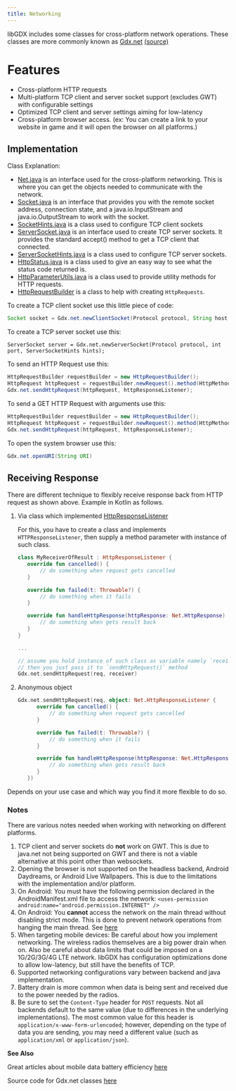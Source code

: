 ```yaml
---
title: Networking
---
```

libGDX includes some classes for cross-platform network operations. These classes are more commonly known as [Gdx.net](http://libgdx.badlogicgames.com/nightlies/docs/api/com/badlogic/gdx/Net.html) [(source)](https://github.com/libgdx/libgdx/blob/master/gdx/src/com/badlogic/gdx/Net.java)

# Features

* Cross-platform HTTP requests
* Multi-platform TCP client and server socket support (excludes GWT) with configurable settings
* Optimized  TCP client and server settings aiming for low-latency
* Cross-platform browser access. (ex: You can create a link to your website in game and it will open the browser on all platforms.)

## Implementation
Class Explanation:
* [Net.java](https://github.com/libgdx/libgdx/blob/master/gdx/src/com/badlogic/gdx/Net.java) is an interface used for the cross-platform networking. This is where you can get the objects needed to communicate with the network.
* [Socket.java](https://github.com/libgdx/libgdx/blob/master/gdx/src/com/badlogic/gdx/net/Socket.java) is an interface that provides you with the remote socket address, connection state, and a java.io.InputStream and java.io.OutputStream to work with the socket.
* [SocketHints.java](https://github.com/libgdx/libgdx/blob/master/gdx/src/com/badlogic/gdx/net/SocketHints.java) is a class used to configure TCP client sockets
* [ServerSocket.java](https://github.com/libgdx/libgdx/blob/master/gdx/src/com/badlogic/gdx/net/ServerSocket.java) is an interface used to create TCP server sockets. It provides the standard accept() method to get a TCP client that connected.
* [ServerSocketHints.java](https://github.com/libgdx/libgdx/blob/master/gdx/src/com/badlogic/gdx/net/ServerSocketHints.java) is a class used to configure TCP server sockets.
* [HttpStatus.java](https://github.com/libgdx/libgdx/blob/master/gdx/src/com/badlogic/gdx/net/HttpStatus.java) is a class used to give an easy way to see what the status code returned is.
* [HttpParameterUtils.java](https://github.com/libgdx/libgdx/blob/master/gdx/src/com/badlogic/gdx/net/HttpParametersUtils.java) is a class used to provide utility methods for HTTP requests.
* [HttpRequestBuilder](https://github.com/libgdx/libgdx/blob/master/gdx/src/com/badlogic/gdx/net/HttpRequestBuilder.java) is a class to help with creating `HttpRequests`.

To create a TCP client socket use this little piece of code:
```java
Socket socket = Gdx.net.newClientSocket(Protocol protocol, String host, int port, SocketHints hints);
```

To create a TCP server socket use this:
```
ServerSocket server = Gdx.net.newServerSocket(Protocol protocol, int port, ServerSocketHints hints);
```

To send an HTTP Request use this:
```java
HttpRequestBuilder requestBuilder = new HttpRequestBuilder();
HttpRequest httpRequest = requestBuilder.newRequest().method(HttpMethods.GET).url("http://www.google.de").build();
Gdx.net.sendHttpRequest(httpRequest, httpResponseListener);
```

To send a GET HTTP Request with arguments use this:
```java
HttpRequestBuilder requestBuilder = new HttpRequestBuilder();
HttpRequest httpRequest = requestBuilder.newRequest().method(HttpMethods.GET).url("http://www.google.de").content("q=libgdx&example=example").build();
Gdx.net.sendHttpRequest(httpRequest, httpResponseListener);
```
To open the system browser use this:
```java
Gdx.net.openURI(String URI)
```

## Receiving Response

There are different technique to flexibly receive response back from HTTP request as shown above. Example in Kotlin as follows.

1. Via class which implemented [HttpResponseListener](https://libgdx.badlogicgames.com/nightlies/docs/api/com/badlogic/gdx/Net.HttpResponseListener.html)

   For this, you have to create a class and implements `HTTPResponseListener`, then supply a method parameter with instance of such class.

   ```kotlin
   class MyReceiverOfResult : HttpResponseListener {
      override fun cancelled() {
          // do something when request gets cancelled
      }

      override fun failed(t: Throwable?) {
          // do something when it fails
      }

      override fun handleHttpResponse(httpResponse: Net.HttpResponse) {
          // do something when gets result back
      }
   }

   ...

   // assume you hold instance of such class as variable namely `receiver`.
   // then you just pass it to `sendHttpRequest()` method
   Gdx.net.sendHttpRequest(req, receiver)
   ```
2. Anonymous object
   ```kotlin
   Gdx.net.sendHttpRequest(req, object: Net.HttpResponseListener {
         override fun cancelled() {
             // do something when request gets cancelled
         }

         override fun failed(t: Throwable?) {
             // do something when it fails
         }

         override fun handleHttpResponse(httpResponse: Net.HttpResponse) {
             // do something when gets result back
         }
      })
   ```
Depends on your use case and which way you find it more flexible to do so.

### Notes
There are various notes needed when working with networking on different platforms.

1. TCP client and server sockets do **not** work on GWT. This is due to java.net not being supported on GWT and there is not a viable alternative at this point other than websockets.
2. Opening the browser is not supported on the headless backend, Android Daydreams, or Android Live Wallpapers. This is due to the limitations with the implementation and/or platform.
3. On Android: You must have the following permission declared in the AndroidManifest.xml file to access the network: `<uses-permission android:name="android.permission.INTERNET" /> `
4. On Android: You **cannot** access the network on the main thread without disabling strict mode. This is done to prevent network operations from hanging the main thread. See [here](http://developer.android.com/reference/android/os/StrictMode.html)
5. When targeting mobile devices: Be careful about how you implement networking. The wireless radios themselves are a big power drain when on. Also be careful about data limits that could be imposed on a 1G/2G/3G/4G LTE network. libGDX has configuration optimizations done to allow low-latency, but still have the benefits of TCP.
6. Supported networking configurations vary between backend and java implementation.
7. Battery drain is more common when data is being sent and received due to the power needed by the radios.
8. Be sure to set the `Content-Type` header for `POST` requests. Not all backends default to the same value (due to differences in the underlying implementations). The most common value for this header is `application/x-www-form-urlencoded`; however, depending on the type of data you are sending, you may need a different value (such as `application/xml` or `application/json`).

**See Also**

Great articles about mobile data battery efficiency [here](https://developer.android.com/training/efficient-downloads/index.html)

Source code for Gdx.net classes [here](https://github.com/libgdx/libgdx/tree/master/gdx/src/com/badlogic/gdx/net)